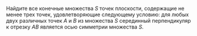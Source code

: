 Найдите все конечные множества $S$ точек плоскости, содержащие не менее трех точек, удовлетворяющие следующему условию: для любых двух различных точек $A$  и $B$ из множества $S$ серединный перпендикуляр к отрезку $AB$ является осью симметрии множества $S$.